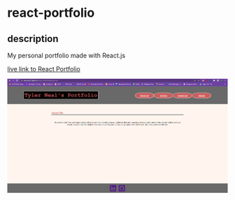 # react-portfolio


## description

My personal portfolio made with React.js


[live link to React Portfolio](https://tylerneal27.github.io/react-portfolio/#about-me)


![JATE app picture](./src/images/React-port.png)